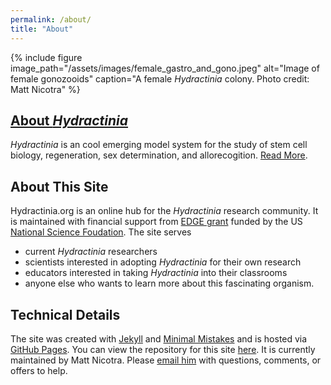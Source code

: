 ```yaml
---
permalink: /about/
title: "About"
---
```


{% include figure image_path="/assets/images/female_gastro_and_gono.jpeg" alt="Image of female gonozooids" caption="A female _Hydractinia_ colony. Photo credit: Matt Nicotra" %}

## [About _Hydractinia_](/what-is-hydractinia.md)

_Hydractinia_ is an cool emerging model system for the study of stem cell biology, regeneration, sex determination, and allorecogition. [Read More](/what-is-hydractinia.md). 

## About This Site
Hydractinia.org is an online hub for the *Hydractinia* research community. It is maintained with financial support from <a href="https://www.nsf.gov/awardsearch/showAward?AWD_ID=1923259&HistoricalAwards=false" target="_blank">EDGE grant</a> funded by the US <a href="https://www.nsf.gov/" target="_blank">National Science Foudation</a>. The site serves 
- current *Hydractinia* researchers
- scientists interested in adopting *Hydractinia* for their own research
- educators interested in taking *Hydractinia* into their classrooms
- anyone else who wants to learn more about this fascinating organism. 

## Technical Details

The site was created with [Jekyll](https://jekyllrb.com/) and [Minimal Mistakes](https://mademistakes.com/work/minimal-mistakes-jekyll-theme/) and is hosted via [GitHub Pages](https://pages.github.com/). You can view the repository for this site [here](https://github.com/hydractinia/hydractinia-dot-org/).  It is currently maintained by Matt Nicotra. Please [email him](mailto:matthew.nicotra@pitt.edu?subject=hydractinia.org) with questions, comments, or offers to help. 
